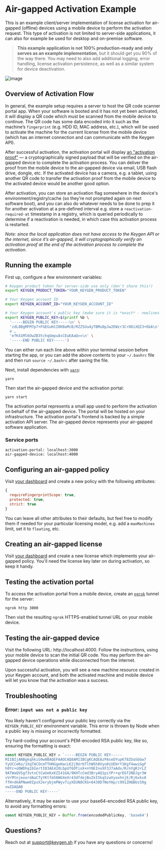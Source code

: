 # Air-gapped Activation Example
This is an example client/server implementation of license activation for
air-gapped (offline) devices using a mobile device to perform the activation
request. This type of activation is not limited to server-side applications,
it can also for example be used for desktop and on-premise software.

> **This example application is not 100% production-ready and only serves as an
> example implementation**, but it should get you 90% of the way there. You may
> need to also add additional logging, error handling, license activation persistence,
> as well as a similar system for device deactivation.

![image](https://user-images.githubusercontent.com/6979737/35715082-03a35cfc-0796-11e8-93a5-7013d77f0ea5.png)

## Overview of Activation Flow

In general, the example setup requires a server to host the QR code scanner portal app. When your software is booted and it has not yet been activated, it will display a QR code which must be scanned from the mobile device to continue. The QR code has some data encoded into it such as the machine’s `fingerprint` (e.g. HDD ID, MAC address, etc.), which will be used to activate the machine for the current license from the mobile device (which has an internet connection and can communicate with the Keygen API).

After successful activation, the activation portal will display [an "activation proof"](https://keygen.sh/docs/api#machines-actions-generate-offline-proof) — a cryptographically signed payload that will be verified on the air-gapped device to complete the activation process. You can deliver the proof from the mobile device to the air-gapped device via email, USB flash drive, dongle, etc. If the activated device has a camera, e.g. a tablet, using another QR code to transfer the activation proof from the mobile device to the activated device would be another good option.

After activation, you can store an activation flag somewhere in the device's environment/registry/cache (so they’re not prompted again on next software boot), and you can also do whatever needs to be done to prep it for another activation at a pre-defined interval e.g. store a `reactivation-required-at` timestamp in a registry, which is queried periodically to determine if a reactivation is needed, in which case this activation process is restarted.

_Note: since the local application does not have access to the Keygen API or the internet, since it’s air-gapped, it will cryptographically verify an activation proof at the end of the activation process to complete the activation._

## Running the example

First up, configure a few environment variables:

```bash
# Keygen product token for server-side use only (don't share this!)
export KEYGEN_PRODUCT_TOKEN="YOUR_KEYGEN_PRODUCT_TOKEN"

# Your Keygen account ID
export KEYGEN_ACCOUNT_ID="YOUR_KEYGEN_ACCOUNT_ID"

# Your Keygen account's public key (make sure it is *exact* - newlines and all)
export KEYGEN_PUBLIC_KEY=$(printf %b \
  '-----BEGIN PUBLIC KEY-----\n' \
  'zdL8BgMFM7p7+FGEGuH1I0KBaMcB/RZZSUu4yTBMu0pJw2EWzr3CrOOiXQI3+6bA\n' \
  # …
  'efK41Ml6OwZB3tchqGmpuAsCEwEAaQ==\n' \
  '-----END PUBLIC KEY-----')
```

You can either run each line above within your terminal session before
starting the app, or you can add the above contents to your `~/.bashrc`
file and then run `source ~/.bashrc` after saving the file.

Next, install dependencies with [`yarn`](https://yarnpkg.com):

```
yarn
```

Then start the air-gapped device and the activation portal:

```
yarn start
```

The activation portal represents a small app used to perform the activation on
behalf of the air-gapped device. The portal will be hosted on your infrastructure.
The activation portal's frontend is backed by a simple activation API server.
The air-gapped device represents your air-gapped software application.

### Service ports

```
activation-portal: localhost:3000
air-gapped-device: localhost:4000
```

## Configuring an air-gapped policy

Visit [your dashboard](https://app.keygen.sh/policies) and create a new
policy with the following attributes:

```javascript
{
  requireFingerprintScope: true,
  protected: true,
  strict: true
}
```

You can leave all other attributes to their defaults, but feel free to
modify them if needed for your particular licensing model, e.g. add
a `maxMachines` limit, set it to `floating`, etc.

## Creating an air-gapped license

Visit [your dashboard](https://app.keygen.sh/licenses) and create a new
license which implements your air-gapped policy. You'll need the license
key later on during activation, so keep it handy.

## Testing the activation portal

To access the activation portal from a mobile device, create an [`ngrok`](https://ngrok.com)
tunnel for the server:

```
ngrok http 3000
```

Then visit the resulting `ngrok` HTTPS-enabled tunnel URL on your mobile
device.

## Testing the air-gapped device

Visit the following URL: http://localhost:4000. Follow the instructions,
using your mobile device to scan the initial QR code. You may perform the
air-gapped device operations while disconnected from the internet.

Upon successful activation, you will see a new machine resource created
in your Keygen account, and both the activated machine and mobile device
will let you know that the activation was a success.

## Troubleshooting

### Error: `input was not a public key`

You likely haven't configured your public key correctly via the `KEYGEN_PUBLIC_KEY` environment
variable. This error is thrown by Node when a public key is missing or incorrectly
formatted.

Try hard-coding your account's PEM-encoded RSA public key, like so, ensuring the formatting
is exact:

```js
const KEYGEN_PUBLIC_KEY = `-----BEGIN PUBLIC KEY-----
MIIBIjANBgkqhkiG9w0BAQEFAAOCAQ8AMIIBCgKCAQEAzPAseDYupK78ZUaSbGw7
YyUCCeKo/1XqTACOcmTTHHGgeHacLK2j9UrbTlhW5h8Vyo0iUEHrY1Kgf4wwiGgF
h0Yc+oDWDhq1bIertI03AE420LbpUf6OTioX+nY0EInxXF3J7aAdx/R/nYgRJrLZ
9ATWaQVSgf3vtxCtCwUeKxKZI41GA/9KHTcCmd3BryAQ1piYPr+qrEGf2NDJgr3W
vVrMtnjeoordAaCTyYKtfm56WGXeXr43dfdejBuIkI5kqSzwVyoxhnjE/Rj6xks8
ffH+dkAPNwm0IpxXJerybjmPWyv7iyXEUN8CKG+6430D7NoYHp/c991ZHQBUs59g
vwIDAQAB
-----END PUBLIC KEY-----`
```

Alternatively, it may be easier to use your base64-encoded RSA public key, to avoid
any formatting errors:

```js
const KEYGEN_PUBLIC_KEY = Buffer.from(encodedPublicKey, 'base64')
```

## Questions?

Reach out at [support@keygen.sh](mailto:support@keygen.sh) if you have any
questions or concerns!

